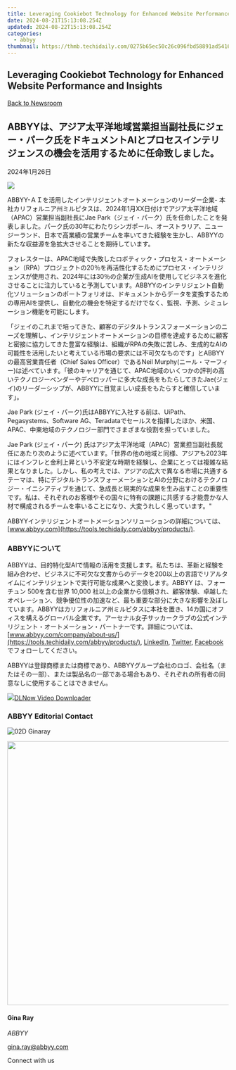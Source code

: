 ```yaml
---
title: Leveraging Cookiebot Technology for Enhanced Website Performance and Insights
date: 2024-08-21T15:13:08.254Z
updated: 2024-08-22T15:13:08.254Z
categories:
  - abbyy
thumbnail: https://thmb.techidaily.com/0275b65ec50c26c096fbd58891ad5416742f7595ba3ecd2f30cf7442df5bd214.png
---
```


## Leveraging Cookiebot Technology for Enhanced Website Performance and Insights

[Back to Newsroom](https://tools.techidaily.com/abbyy/products/)

## ABBYYは、アジア太平洋地域営業担当副社長にジェー・パーク氏をドキュメントAIとプロセスインテリジェンスの機会を活用するために任命致しました。

2024年1月26日

![](https://content.abbyy.com/-/media/project/abbyy/abbyy/branchtemplates/shutterstock_1272462163_1296-x-729.jpg?h=729&iar=0&w=1296)

ABBYY-ＡＩを活用したインテリジェントオートメーションのリーダー企業- 本社カリフォルニア州ミルピタスは、2024年1月XX日付けでアジア太平洋地域（APAC）営業担当副社長にJae Park（ジェイ・パーク）氏を任命したことを発表しました。パーク氏の30年にわたりシンガポール、オーストラリア、ニュージーランド、日本で高業績の営業チームを率いてきた経験を生かし、ABBYYの新たな収益源を急拡大させることを期待しています。 

フォレスターは、APAC地域で失敗したロボティック・プロセス・オートメーション（RPA）プロジェクトの20％を再活性化するためにプロセス・インテリジェンスが使用され、2024年には30％の企業が生成AIを使用してビジネスを進化させることに注力していると予測しています。ABBYYのインテリジェント自動化ソリューションのポートフォリオは、ドキュメントからデータを変換するための専用AIを提供し、自動化の機会を特定するだけでなく、監視、予測、シミュレーション機能を可能にします。

「ジェイのこれまで培ってきた、顧客のデジタルトランスフォーメーションのニーズを理解し、インテリジェントオートメーションの目標を達成するために顧客と密接に協力してきた豊富な経験は、組織がRPAの失敗に苦しみ、生成的なAIの可能性を活用したいと考えている市場の要求には不可欠なものです」とABBYYの最高営業責任者（Chief Sales Officer）であるNeil Murphy(ニール・マーフィー)は述べています。「彼のキャリアを通じて、APAC地域のいくつかの評判の高いテクノロジーベンダーやデベロッパーに多大な成長をもたらしてきたJae(ジェイ)のリーダーシップが、ABBYYに目覚ましい成長をもたらすと確信しています」。

Jae Park (ジェイ・パーク)氏はABBYYに入社する前は、UiPath、Pegasystems、Software AG、Teradataでセールスを指揮したほか、米国、APAC、中東地域のテクノロジー部門でさまざまな役割を担っていました。

Jae Park (ジェイ・パーク) 氏はアジア太平洋地域（APAC）営業担当副社長就任にあたり次のように述べています。「世界の他の地域と同様、アジアも2023年にはインフレと金利上昇という不安定な時期を経験し、企業にとっては複雑な結果となりました。しかし、私の考えでは、アジアの広大で異なる市場に共通するテーマは、特にデジタルトランスフォーメーションとAIの分野におけるテクノロジー・イニシアティブを通じて、急成長と現実的な成果を生み出すことの重要性です。私は、それぞれのお客様やその国々に特有の課題に共感する才能豊かな人材で構成されるチームを率いることになり、大変うれしく思っています。" 

ABBYYインテリジェントオートメーションソリューションの詳細については、 [www.abbyy.com](https://tools.techidaily.com/abbyy/products/).  

### ABBYYについて

ABBYYは、目的特化型AIで情報の活用を支援します。私たちは、革新と経験を組み合わせ、ビジネスに不可欠な文書からのデータを200以上の言語でリアルタイムにインテリジェントで実行可能な成果へと変換します。ABBYY は、フォーチュン 500を含む世界 10,000 社以上の企業から信頼され、顧客体験、卓越したオペレーション、競争優位性の加速など、最も重要な部分に大きな影響を及ぼしています。ABBYYはカリフォルニア州ミルピタスに本社を置き、14カ国にオフィスを構えるグローバル企業です。アーセナル女子サッカークラブの公式インテリジェント・オートメーション・パートナーです。詳細については、 [www.abbyy.com/company/about-us/](https://tools.techidaily.com/abbyy/products/), [LinkedIn](https://www.linkedin.com/company/abbyy), [Twitter](https://twitter.com/ABBYY%5FSoftware), [Facebook](https://www.facebook.com/ABBYYsoft) でフォローしてください。

ABBYYは登録商標または商標であり、ABBYYグループ会社のロゴ、会社名（またはその一部）、または製品名の一部である場合もあり、それぞれの所有者の同意なしに使用することはできません。

<!-- affiliate ads begin -->
<a href="https://secure.2checkout.com/order/checkout.php?PRODS=4712430&QTY=1&AFFILIATE=108875&CART=1"><img src="https://secure.avangate.com/images/merchant/c404a5adbf90e09631678b13b05d9d7a/products/dlnow_256.png" border="0">DLNow Video Downloader</a>
<!-- affiliate ads end -->
### ABBYY Editorial Contact

![02D Ginaray](https://static2.abbyy.com/abbyycommedia/23662/02d-ginaray.png)

<!-- affiliate ads begin -->
<a href="https://appsumo.8odi.net/c/5597632/2087394/7443" target="_top" id="2087394"><img src="//a.impactradius-go.com/display-ad/7443-2087394" border="0" alt="" width="1200" height="600"/></a><img height="0" width="0" src="https://appsumo.8odi.net/i/5597632/2087394/7443" style="position:absolute;visibility:hidden;" border="0" />
<!-- affiliate ads end -->
#### Gina Ray

_ABBYY_

[gina.ray@abbyy.com](https://tools.techidaily.com/abbyy/products/) 

  
Connect with us

<ins class="adsbygoogle"
     style="display:block"
     data-ad-format="autorelaxed"
     data-ad-client="ca-pub-7571918770474297"
     data-ad-slot="1223367746"></ins>



<ins class="adsbygoogle"
     style="display:block"
     data-ad-client="ca-pub-7571918770474297"
     data-ad-slot="8358498916"
     data-ad-format="auto"
     data-full-width-responsive="true"></ins>
